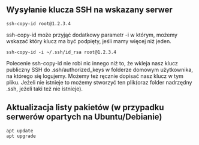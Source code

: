 ## Wysyłanie klucza SSH na wskazany serwer

``` 
ssh-copy-id root@1.2.3.4 
```

ssh-copy-id może przyjąć dodatkowy parametr -i w którym, możemy wskazać który klucz ma być podpięty, jeśli mamy więcej niż jeden.

```
ssh-copy-id -i ~/.ssh/id_rsa root@1.2.3.4
```

Polecenie ssh-copy-id nie robi nic innego niż to, że wkleja nasz klucz publiczny SSH do .ssh/authorized_keys w folderze domowym użytkownika, na którego się logujemy. Możemy też ręcznie dopisać nasz klucz w tym pliku. Jeżeli nie istnieje to możemy stworzyć ten plik(oraz folder nadrzędny .ssh, jeżeli taki też nie istnieje).

## Aktualizacja listy pakietów (w przypadku serwerów opartych na Ubuntu/Debianie)

``` 
apt update
apt upgrade
```